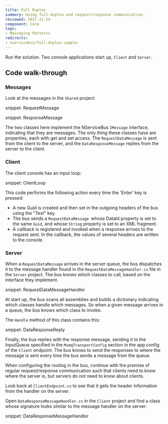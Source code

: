 ```yaml
---
title: Full Duplex
summary: Using full-duplex and request/response communication.
reviewed: 2017-11-14
component: Core
tags:
- Messaging Patterns
redirects:
- nservicebus/full-duplex-sample
---
```



Run the solution. Two console applications start up, `Client` and `Server`.


## Code walk-through

### Messages

Look at the messages in the `Shared` project:

snippet: RequestMessage

snippet: ResponseMessage

The two classes here implement the NServiceBus `IMessage` interface, indicating that they are messages. The only thing these classes have are properties, each with get and set access. The `RequestDataMessage` is sent from the client to the server, and the `DataResponseMessage` replies from the server to the client.


### Client

The client console has an input loop:

snippet: ClientLoop

This code performs the following action every time the 'Enter' key is pressed:

 * A new Guid is created and then set in the outgoing headers of the bus using the "Test" key.
 * The bus sends a `RequestDataMessage `whose DataId property is set to the same `Guid`, and whose `String` property is set to an XML fragment.
 * A callback is registered and invoked when a response arrives to the request sent. In the callback, the values of several headers are written to the console.

### Server

When a `RequestDataMessage` arrives in the server queue, the bus dispatches it to the message handler found in the `RequestDataMessageHandler.cs` file in the `Server` project. The bus knows which classes to call, based on the interface they implement.

snippet: RequestDataMessageHandler

At start up, the bus scans all assemblies and builds a dictionary indicating which classes handle which messages. So when a given message arrives in a queue, the bus knows which class to invoke.

The `Handle` method of this class contains this:

snippet: DataResponseReply

Finally, the bus replies with the response message, sending it to the InputQueue specified in the `MsmqTransportConfig` section in the app.config of the `Client` endpoint. The bus knows to send the responses to where the message is sent every time the bus sends a message from the queue.

When configuring the routing in the bus, continue with the premise of regular request/response communication such that clients need to know where the server is, but servers do not need to know about clients.

Look back at `ClientEndpoint.cs` to see that it gets the header information from the handler on the server.

Open `DataResponseMessageHandler.cs` in the `Client` project and find a class whose signature looks similar to the message handler on the server:

snippet: DataResponseMessageHandler
